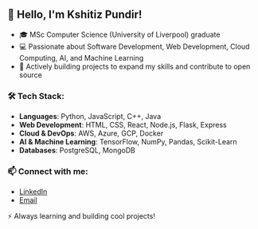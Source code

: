 ## 👋 Hello, I'm Kshitiz Pundir!

- 🎓 MSc Computer Science (University of Liverpool) graduate
- 💻 Passionate about Software Development, Web Development, Cloud Computing, AI, and Machine Learning
- 🌱 Actively building projects to expand my skills and contribute to open source

### 🛠️ Tech Stack:

- **Languages**: Python, JavaScript, C++, Java
- **Web Development**: HTML, CSS, React, Node.js, Flask, Express
- **Cloud & DevOps**: AWS, Azure, GCP, Docker
- **AI & Machine Learning**: TensorFlow, NumPy, Pandas, Scikit-Learn
- **Databases**: PostgreSQL, MongoDB

### 📫 Connect with me:

- [LinkedIn](https://www.linkedin.com/in/kshitizpundir)
- [Email](mailto:pundir.kshitiz@gmail.com)

⚡ Always learning and building cool projects!


<!---
kshitiz-pundir/kshitiz-pundir is a ✨ special ✨ repository because its `README.md` (this file) appears on your GitHub profile.
You can click the Preview link to take a look at your changes.
--->

